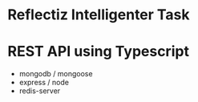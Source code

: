 # Reflectiz Intelligenter Task
# REST API using Typescript

- mongodb / mongoose
- express / node
- redis-server

